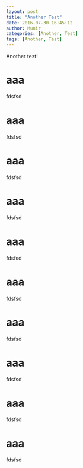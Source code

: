 ```yaml
---
layout: post
title: "Another Test"
date: 2016-07-30 16:45:12
author: Munir
categories: [Another, Test]
tags: [Another, Test]
---
```


Another test!

# aaa

fdsfsd

# aaa

fdsfsd

<!--more-->

# aaa

fdsfsd

# aaa

fdsfsd

# aaa

fdsfsd

# aaa

fdsfsd

# aaa

fdsfsd

# aaa

fdsfsd

# aaa

fdsfsd

# aaa

fdsfsd
